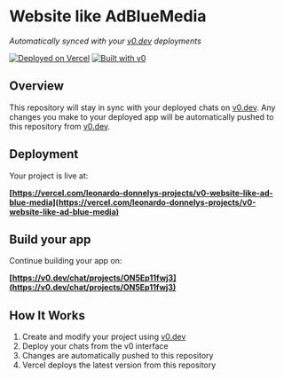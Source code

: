 # Website like AdBlueMedia

*Automatically synced with your [v0.dev](https://v0.dev) deployments*

[![Deployed on Vercel](https://img.shields.io/badge/Deployed%20on-Vercel-black?style=for-the-badge&logo=vercel)](https://vercel.com/leonardo-donnelys-projects/v0-website-like-ad-blue-media)
[![Built with v0](https://img.shields.io/badge/Built%20with-v0.dev-black?style=for-the-badge)](https://v0.dev/chat/projects/ON5Ep11fwj3)

## Overview

This repository will stay in sync with your deployed chats on [v0.dev](https://v0.dev).
Any changes you make to your deployed app will be automatically pushed to this repository from [v0.dev](https://v0.dev).

## Deployment

Your project is live at:

**[https://vercel.com/leonardo-donnelys-projects/v0-website-like-ad-blue-media](https://vercel.com/leonardo-donnelys-projects/v0-website-like-ad-blue-media)**

## Build your app

Continue building your app on:

**[https://v0.dev/chat/projects/ON5Ep11fwj3](https://v0.dev/chat/projects/ON5Ep11fwj3)**

## How It Works

1. Create and modify your project using [v0.dev](https://v0.dev)
2. Deploy your chats from the v0 interface
3. Changes are automatically pushed to this repository
4. Vercel deploys the latest version from this repository
